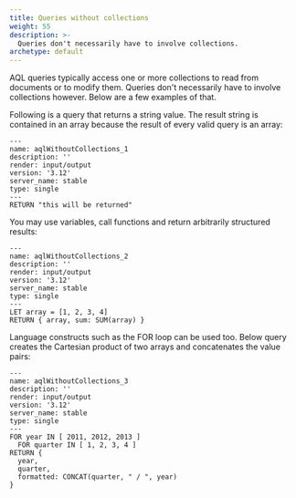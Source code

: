 ```yaml
---
title: Queries without collections
weight: 55
description: >-
  Queries don't necessarily have to involve collections.
archetype: default
---
```

AQL queries typically access one or more collections to read from documents
or to modify them. Queries don't necessarily have to involve collections
however. Below are a few examples of that.

Following is a query that returns a string value. The result string is contained in an array
because the result of every valid query is an array:

```aql
---
name: aqlWithoutCollections_1
description: ''
render: input/output
version: '3.12'
server_name: stable
type: single
---
RETURN "this will be returned"
```

You may use variables, call functions and return arbitrarily structured results:

```aql
---
name: aqlWithoutCollections_2
description: ''
render: input/output
version: '3.12'
server_name: stable
type: single
---
LET array = [1, 2, 3, 4]
RETURN { array, sum: SUM(array) }
```

Language constructs such as the FOR loop can be used too. Below query
creates the Cartesian product of two arrays and concatenates the value pairs:

```aql
---
name: aqlWithoutCollections_3
description: ''
render: input/output
version: '3.12'
server_name: stable
type: single
---
FOR year IN [ 2011, 2012, 2013 ]
  FOR quarter IN [ 1, 2, 3, 4 ]
RETURN {
  year,
  quarter,
  formatted: CONCAT(quarter, " / ", year)
}
```
